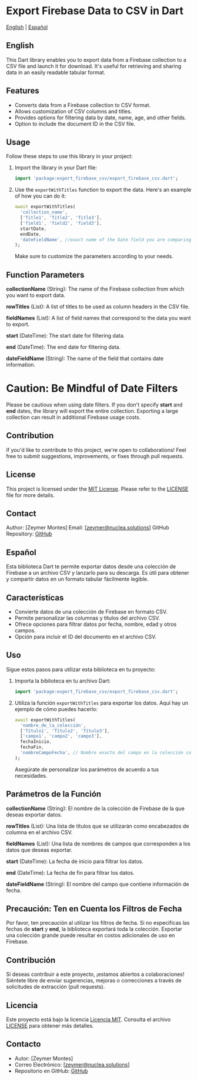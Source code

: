 # Export Firebase Data to CSV in Dart

[English](#english) | [Español](#español)

## English

This Dart library enables you to export data from a Firebase collection to a CSV file and launch it for download. It's useful for retrieving and sharing data in an easily readable tabular format.

## Features

- Converts data from a Firebase collection to CSV format.
- Allows customization of CSV columns and titles.
- Provides options for filtering data by date, name, age, and other fields.
- Option to include the document ID in the CSV file.

## Usage

Follow these steps to use this library in your project:

1. Import the library in your Dart file:

   ```dart
   import 'package:export_firebase_csv/export_firebase_csv.dart';
   ```

2. Use the `exportWithTitles` function to export the data. Here's an example of how you can do it:

   ```dart
   await exportWithTitles(
     'collection_name',
     ['Title1', 'Title2', 'Title3'],
     ['field1', 'field2', 'field3'],
     startDate,
     endDate,
     'dateFieldName', //exact name of the Date field you are comparing to
   );
   ```

   Make sure to customize the parameters according to your needs.

## Function Parameters
**collectionName** (String): The name of the Firebase collection from which you want to export data.

**rowTitles** (List<String>): A list of titles to be used as column headers in the CSV file.

**fieldNames** (List<String>): A list of field names that correspond to the data you want to export.

**start** (DateTime): The start date for filtering data.

**end** (DateTime): The end date for filtering data.

**dateFieldName** (String): The name of the field that contains date information.

# Caution: Be Mindful of Date Filters
Please be cautious when using date filters. If you don't specify **start** and **end** dates, the library will export the entire collection. Exporting a large collection can result in additional Firebase usage costs.

## Contribution

If you'd like to contribute to this project, we're open to collaborations! Feel free to submit suggestions, improvements, or fixes through pull requests.

## License

This project is licensed under the [MIT License](LICENSE). Please refer to the [LICENSE](LICENSE) file for more details.

## Contact

Author: [Zeymer Montes]
Email: [zeymer@nuclea.solutions]
GitHub Repository: [GitHub](https://github.com/zeymermontes/export_firebase_csv)


## Español

Esta biblioteca Dart te permite exportar datos desde una colección de Firebase a un archivo CSV y lanzarlo para su descarga. Es útil para obtener y compartir datos en un formato tabular fácilmente legible.

## Características

- Convierte datos de una colección de Firebase en formato CSV.
- Permite personalizar las columnas y títulos del archivo CSV.
- Ofrece opciones para filtrar datos por fecha, nombre, edad y otros campos.
- Opción para incluir el ID del documento en el archivo CSV.

## Uso

Sigue estos pasos para utilizar esta biblioteca en tu proyecto:


1. Importa la biblioteca en tu archivo Dart:

   ```dart
   import 'package:export_firebase_csv/export_firebase_csv.dart';
   ```

2. Utiliza la función `exportWithTitles` para exportar los datos. Aquí hay un ejemplo de cómo puedes hacerlo:

   ```dart
   await exportWithTitles(
     'nombre_de_la_colección',
     ['Título1', 'Título2', 'Título3'],
     ['campo1', 'campo2', 'campo3'],
     fechaInicio,
     fechaFin,
     'nombreCampoFecha', // Nombre exacto del campo en la colección con el cual compararás las fechas.
   );
   ```

   Asegúrate de personalizar los parámetros de acuerdo a tus necesidades.

## Parámetros de la Función
**collectionName** (String): El nombre de la colección de Firebase de la que deseas exportar datos.

**rowTitles** (List<String>): Una lista de títulos que se utilizarán como encabezados de columna en el archivo CSV.

**fieldNames** (List<String>): Una lista de nombres de campos que corresponden a los datos que deseas exportar.

**start** (DateTime): La fecha de inicio para filtrar los datos.

**end** (DateTime): La fecha de fin para filtrar los datos.

**dateFieldName** (String): El nombre del campo que contiene información de fecha.

## Precaución: Ten en Cuenta los Filtros de Fecha
Por favor, ten precaución al utilizar los filtros de fecha. Si no especificas las fechas de **start** y **end**, la biblioteca exportará toda la colección. Exportar una colección grande puede resultar en costos adicionales de uso en Firebase.

## Contribución

Si deseas contribuir a este proyecto, ¡estamos abiertos a colaboraciones! Siéntete libre de enviar sugerencias, mejoras o correcciones a través de solicitudes de extracción (pull requests).

## Licencia

Este proyecto está bajo la licencia [Licencia MIT](LICENSE). Consulta el archivo [LICENSE](LICENSE) para obtener más detalles.

## Contacto

- Autor: [Zeymer Montes]
- Correo Electrónico: [zeymer@nuclea.solutions]
- Repositorio en GitHub: [GitHub](https://github.com/zeymermontes/export_firebase_csv)
